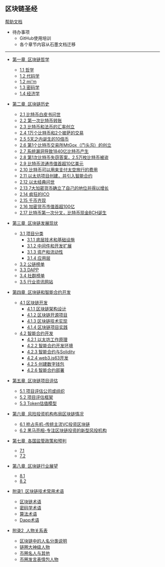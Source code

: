 ## 区块链圣经

[帮助文档](help.md)

* 待办事项
  * GitHub使用培训
  * 各个章节内容从石墨文档迁移

---
* [第一章  区块链哲学]()
  * [1.1 哲学]()
  * [1.2 代码学]()
  * [1.2 mi'm]()	
  * [1.3 密码学]()
  * [1.4 经济学]()


* [第二章  区块链历史]()
  * [2.1 比特币白皮书问世]()
  * [2.2 第一次比特币转账]()	
  * [2.3 比特币和法币的汇率创立]()
  * [2.4  1万个比特币和2个披萨的交易]()
  * [2.5  5天之内诞生的10倍币]()
  * [2.6 第1个比特币交易所MtGox（门头沟）的创立]()
  * [2.7 系统漏洞导致1840亿比特币产生]()	
  * [2.8 第1次比特币失窃答案，2.5万枚比特币被盗]()	
  * [2.9 比特币流通市值首超10亿美元]()	
  * [2.10 比特币可以用来支付太空旅行的费用]()	
  * [2.11 以太坊项目创建，并引入智能合约]()
  * [2.12 以太经典问世]()
  * [2.13 7大加密货币确立了自己的地位并得以增长]()	
  * [2.14 疯狂的ICO]()	
  * [2.15 千币齐现]()	
  * [2.16 加密货币市值首超100亿]()
  * [2.17 比特币第一次分叉，比特币现金BCH诞生]()	


* [第三章  区块链发展现状]()
  * [3.1	项目分类]()	 
    * [3.1.1 底层技术和基础设施]()
    * [3.1.2 中间件和开发扩展]()
    * [3.1.3 资产和流动性]()
    * [3.1.4 应用层]()
  * [3.2 公链榜单]()
  * [3.3 DAPP]()	 
  * [3.4 社群榜单]()	 
  * [3.5 行业资讯网站]()	 


* [第四章  区块链和智能合约开发](chapter4/README.md)
  * [4.1	区块链开发](chapter4/README.md)	
    * [4.1.1	区块链架构设计](chapter4/develop/architecture-design.md)
    * [4.1.2	区块链开源项目](chapter4/develop/opensource.md)
    * [4.1.3	区块链技术实现](chapter4/develop/tech-do.md)
    * [4.1.4	区块链项目实践](chapter4/develop/project-do.md)	
  * [4.2	智能合约开发](chapter4/README.md)
    * [4.2.1	以太坊工作原理](chapter4/contract/TODO.md)
    * [4.2.2	智能合约开发环境](chapter4/contract/TODO.md)
    * [4.2.3	智能合约与Solidity](chapter4/contract/TODO.md)	
    * [4.2.4	web3.js63开发](chapter4/contract/TODO.md)	
    * [4.2.5	创建数字钱包](chapter4/contract/TODO.md)	
    * [4.2.6	智能合约部署](chapter4/contract/TODO.md)	


* [第五章  区块链项目评估]()
  * [5.1 项目评估公司或组织]()
  * [5.2 项目评估框架]()	 
  * [5.3 Token估值模型]()


* [第六章  风险投资机构布局区块链情况](chapter6/README.md)
  * [6.1 抢占先机-传统主流VC投资区块链](chapter6/README.md)
  * [6.2 黑马亮相-专注区块链投资的新型风投机构](chapter6/README.md)


* [第七章  各国监管政策和预判]()
  * [7.1]()
  * [7.2]()
  
  
* [第八章  区块链行业展望]()
  * [8.1]()
  * [8.2]()


* [附录1  区块链技术常用术语](appendix1/README.md) 
  * [区块链术语](appendix1/blockchain-term.md)
  * [密码学术语](appendix1/secret-term.md)
  * [算法术语](appendix1/algorithm-term.md)
  * [Dapp术语](appendix1/dapp-term.md)


* [附录2  人物关系表]() 
  * [区块链中的人名分类说明]()	
  * [链圈大神级人物]()	
  * [币圈名人与其他]()	
  * [币圈发言表情包人物]()


